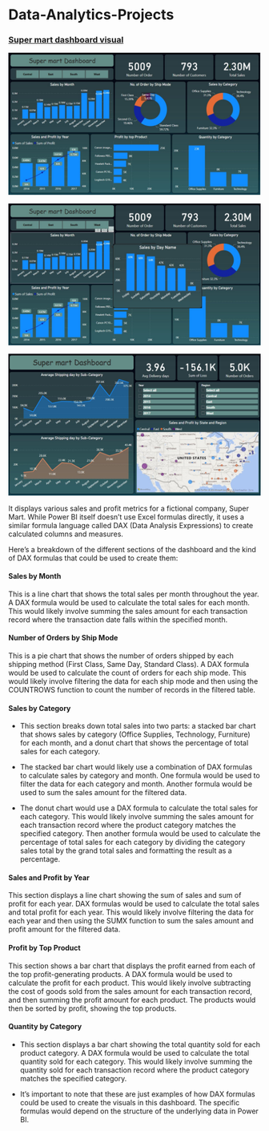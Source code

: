 # Data-Analytics-Projects
###  [Super mart dashboard visual](https://github.com/puru0001/Data-Analytics-Projects/tree/main/superstore%20data)
![SuperMart Dashboard visual.](/Src/images/supermart_1.jpg "SuperMart Dashboard visual 1.")

![SuperMart Dashboard visual.](/Src/images/supermart_2.jpg "SuperMart Dashboard visual 2.")

![SuperMart Dashboard visual.](/Src/images/supermart_3.jpg "SuperMart Dashboard visual 3.")

It displays various sales and profit metrics for a fictional company, Super Mart. While Power BI itself doesn’t use Excel formulas directly, it uses a similar formula language called DAX (Data Analysis Expressions) to create calculated columns and measures.

Here’s a breakdown of the different sections of the dashboard and the kind of DAX formulas that could be used to create them:

#### Sales by Month

This is a line chart that shows the total sales per month throughout the year. A DAX formula would be used to calculate the total sales for each month. This would likely involve summing the sales amount for each transaction record where the transaction date falls within the specified month.

#### Number of Orders by Ship Mode

This is a pie chart that shows the number of orders shipped by each shipping method (First Class, Same Day, Standard Class). A DAX formula would be used to calculate the count of orders for each ship mode. This would likely involve filtering the data for each ship mode and then using the COUNTROWS function to count the number of records in the filtered table.

#### Sales by Category

* This section breaks down total sales into two parts: a stacked bar chart that shows sales by category (Office Supplies, Technology, Furniture) for each month, and a donut chart that shows the percentage of total sales for each category.

* The stacked bar chart would likely use a combination of DAX formulas to calculate sales by category and month. One formula would be used to filter the data for each category and month. Another formula would be used to sum the sales amount for the filtered data.

* The donut chart would use a DAX formula to calculate the total sales for each category. This would likely involve summing the sales amount for each transaction record where the product category matches the specified category. Then another formula would be used to calculate the percentage of total sales for each category by dividing the category sales total by the grand total sales and formatting the result as a percentage.

#### Sales and Profit by Year

This section displays a line chart showing the sum of sales and sum of profit for each year. DAX formulas would be used to calculate the total sales and total profit for each year. This would likely involve filtering the data for each year and then using the SUMX function to sum the sales amount and profit amount for the filtered data.

#### Profit by Top Product

This section shows a bar chart that displays the profit earned from each of the top profit-generating products. A DAX formula would be used to calculate the profit for each product. This would likely involve subtracting the cost of goods sold from the sales amount for each transaction record, and then summing the profit amount for each product. The products would then be sorted by profit, showing the top products.

#### Quantity by Category

* This section displays a bar chart showing the total quantity sold for each product category. A DAX formula would be used to calculate the total quantity sold for each category. This would likely involve summing the quantity sold for each transaction record where the product category matches the specified category.

* It’s important to note that these are just examples of how DAX formulas could be used to create the visuals in this dashboard. The specific formulas would depend on the structure of the underlying data in Power BI.
